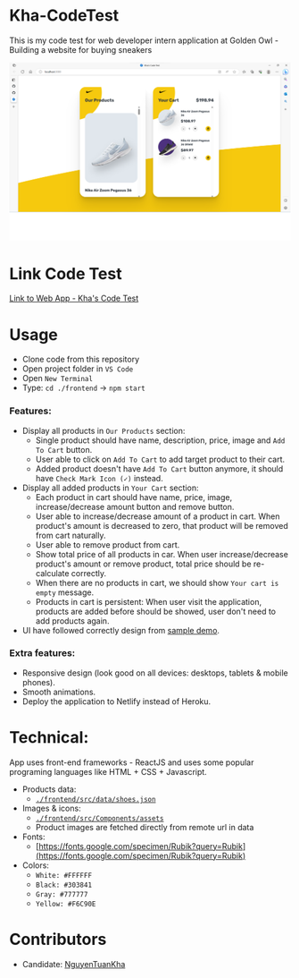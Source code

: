 # Kha-CodeTest

This is my code test for web developer intern application at Golden Owl - Building a website for buying sneakers

![Screenshot](./screenshots/screenshot.png)


# Link Code Test
[Link to Web App - Kha's Code Test](https://khacodetest.netlify.app)

# Usage

- Clone code from this repository
- Open project folder in `VS Code`
- Open `New Terminal`
- Type: `cd ./frontend` -> `npm start`


### Features:

- Display all products in `Our Products` section:
  - Single product should have name, description, price, image and `Add To Cart` button.
  - User able to click on `Add To Cart` to add target product to their cart.
  - Added product doesn't have `Add To Cart` button anymore, it should have `Check Mark Icon (✓)` instead.
- Display all added products in `Your Cart` section:
  - Each product in cart should have name, price, image, increase/decrease amount button and remove button.
  - User able to increase/decrease amount of a product in cart. When product's amount is decreased to zero, that product will be removed from cart naturally.
  - User able to remove product from cart.
  - Show total price of all products in car. When user increase/decrease product's amount or remove product, total price should be re-calculate correctly.
  - When there are no products in cart, we should show `Your cart is empty` message.
  - Products in cart is persistent: When user visit the application, products are added before should be showed, user don't need to add products again.
- UI have followed correctly design from [sample demo](https://gshoes.vercel.app).

### Extra features:

- Responsive design (look good on all devices: desktops, tablets & mobile phones).
- Smooth animations.
- Deploy the application to Netlify instead of Heroku.

# Technical:

App uses front-end frameworks - ReactJS and uses some popular programing languages like HTML + CSS + Javascript.

- Products data:
  - [`./frontend/src/data/shoes.json`](./frontend/src/data/shoes.json)
- Images & icons:
  - [`./frontend/src/Components/assets`](./frontend/src/Components/assets)
  - Product images are fetched directly from remote url in data
- Fonts:
  - [https://fonts.google.com/specimen/Rubik?query=Rubik](https://fonts.google.com/specimen/Rubik?query=Rubik)
- Colors:
  - `White: #FFFFFF`
  - `Black: #303841`
  - `Gray: #777777`
  - `Yellow: #F6C90E`

# Contributors

- Candidate: [NguyenTuanKha](https://github.com/TunKeyy)
